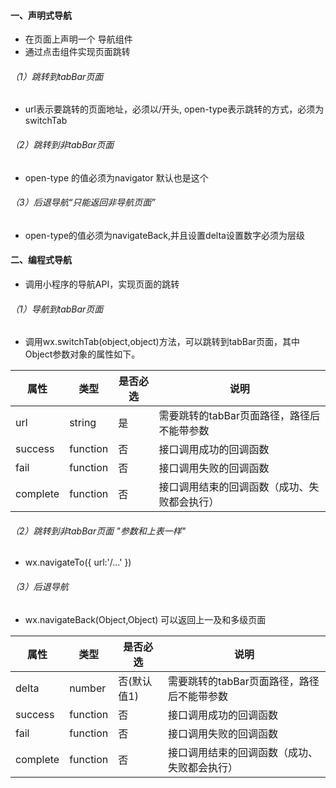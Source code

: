 #### 一、声明式导航
* 在页面上声明一个<navigator> 导航组件
* 通过点击<navigator>组件实现页面跳转
###### （1）跳转到tabBar页面
* url表示要跳转的页面地址，必须以/开头, open-type表示跳转的方式，必须为switchTab   <navigator url="/..." open-type="switchTab"></navigator>
###### （2）跳转到非tabBar页面
* open-type 的值必须为navigator 默认也是这个
###### （3）后退导航“只能返回非导航页面”
* open-type的值必须为navigateBack,并且设置delta设置数字必须为层级
#### 二、编程式导航
* 调用小程序的导航API，实现页面的跳转
###### （1）导航到tabBar页面
* 调用wx.switchTab(object,object)方法，可以跳转到tabBar页面，其中Object参数对象的属性如下。

| 属性 | 类型 | 是否必选 | 说明 |
| ---- | ---- | ---- | ---- |
| url | string | 是 | 需要跳转的tabBar页面路径，路径后不能带参数 |
| success | function | 否 | 接口调用成功的回调函数 |
| fail | function | 否 | 接口调用失败的回调函数 |
| complete | function | 否 | 接口调用结束的回调函数（成功、失败都会执行）|

###### （2）跳转到非tabBar页面 "参数和上表一样"
* wx.navigateTo({
    url:'/...'
})

###### （3）后退导航
* wx.navigateBack(Object,Object) 可以返回上一及和多级页面

| 属性 | 类型 | 是否必选 | 说明 |
| ---- | ---- | ---- | ---- |
| delta | number | 否(默认值1) | 需要跳转的tabBar页面路径，路径后不能带参数 |
| success | function | 否 | 接口调用成功的回调函数 |
| fail | function | 否 | 接口调用失败的回调函数 |
| complete | function | 否 | 接口调用结束的回调函数（成功、失败都会执行）|